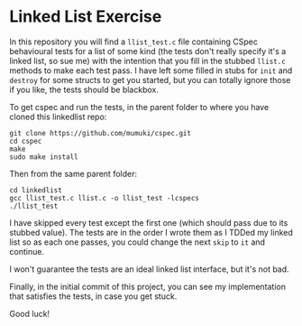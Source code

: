 # Linked List Exercise

In this repository you will find a `llist_test.c` file containing CSpec behavioural tests for a list of some kind (the tests don't really specify it's a linked list, so sue me) with the intention that you fill in the stubbed `llist.c` methods to make each test pass. I have left some filled in stubs for `init` and `destroy` for some structs to get you started, but you can totally ignore those if you like, the tests should be blackbox.

To get cspec and run the tests, in the parent folder to where you have cloned this linkedlist repo:

```
git clone https://github.com/mumuki/cspec.git
cd cspec
make
sudo make install
```

Then from the same parent folder:

```
cd linkedlist
gcc llist_test.c llist.c -o llist_test -lcspecs
./llist_test
```

I have skipped every test except the first one (which should pass due to its stubbed value). The tests are in the order I wrote them as I TDDed my linked list so as each one passes, you could change the next `skip` to `it` and continue. 

I won't guarantee the tests are an ideal linked list interface, but it's not bad.

Finally, in the initial commit of this project, you can see my implementation that satisfies the tests, in case you get stuck.

Good luck!
